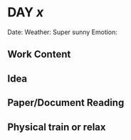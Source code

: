 # DAY _x_
Date:
Weather: Super sunny
Emotion:
## Work Content

## Idea

## Paper/Document Reading

## Physical train or relax
